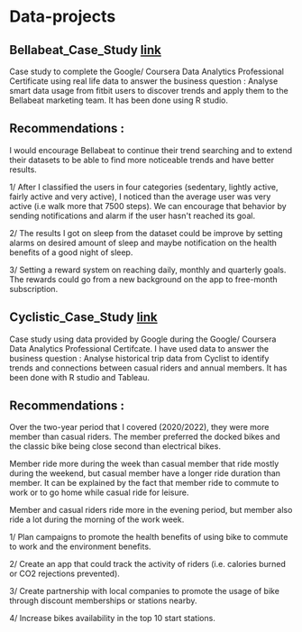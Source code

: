 # Data-projects

## Bellabeat_Case_Study [link](https://github.com/MaximeEme/Bellabeat_Case_Study) 

Case study to complete the Google/ Coursera Data Analytics Professional Certificate using real life data to answer the business question : Analyse smart data usage from fitbit users to discover trends and apply them to the Bellabeat marketing team. It has been done using R studio.

## Recommendations :

I would encourage Bellabeat to continue their trend searching and to extend their datasets to be able to find more noticeable trends and have better results.

1/ After I classified the users in four categories (sedentary, lightly active, fairly active and very active), I noticed than the average user was very active (i.e walk more that 7500 steps). We can encourage that behavior by sending notifications and alarm if the user hasn't reached its goal.

2/ The results I got on sleep from the dataset could be improve by setting alarms on desired amount of sleep and maybe notification on the health benefits of a good night of sleep.

3/ Setting a reward system on reaching daily, monthly and quarterly goals. The rewards could go from a new background on the app to free-month subscription.

## Cyclistic_Case_Study [link](https://github.com/MaximeEme/Cyclistic-bike-sharing)

Case study using data provided by Google during the Google/ Coursera Data Analytics Professional Certifcate. I have used data to answer the business question : Analyse historical trip data from Cyclist to identify trends and connections between casual riders and annual members. It has been done with R studio and Tableau.

## Recommendations :

Over the two-year period that I covered (2020/2022), they were more member than casual riders. The member preferred the docked bikes and the classic bike being close second than electrical bikes.

Member ride more during the week than casual member that ride mostly during the weekend, but casual member have a longer ride duration than member. It can be explained by the fact that member ride to commute to work or to go home while casual ride for leisure.

Member and casual riders ride more in the evening period, but member also ride a lot during the morning of the work week.

1/ Plan campaigns to promote the health benefits of using bike to commute to work and the environment benefits.

2/ Create an app that could track the activity of riders (i.e. calories burned or CO2 rejections prevented).

3/ Create partnership with local companies to promote the usage of bike through discount memberships or stations nearby.

4/ Increase bikes availability in the top 10 start stations.

